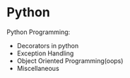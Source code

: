 # Python
Python Programming:
- Decorators in python
- Exception Handling
- Object Oriented Programming(oops)
- Miscellaneous
